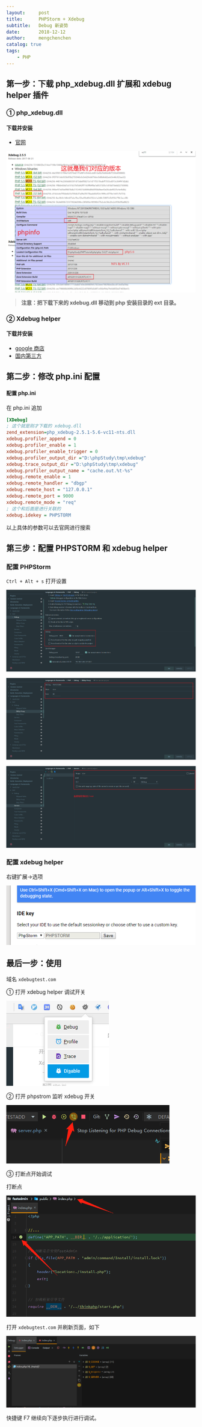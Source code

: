 ```yaml
---
layout:     post
title:      PHPStorm + Xdebug
subtitle:   Debug 新姿势
date:       2018-12-12
author:     mengchenchen
catalog: true
tags:
    - PHP
---
```


## 第一步：下载 php_xdebug.dll 扩展和 xdebug helper 插件

### ① php_xdebug.dll

#### 下载并安装

* [官网](https://xdebug.org/download.php)

![post-phpstormxdebug-phpinfo](/mccblog/img/in-post/post-phpstormxdebug-phpinfo.png)

> **注意：把下载下来的 xdebug.dll 移动到 php 安装目录的 ext 目录。**

### ② Xdebug helper

#### 下载并安装

* [google 商店](https://chrome.google.com/webstore/detail/xdebug-helper/eadndfjplgieldjbigjakmdgkmoaaaoc?hl=zh-CN)
* [国内第三方](https://www.crx4chrome.com/crx/1716/)

## 第二步：修改 php.ini 配置

#### 配置 php.ini

在 php.ini 追加

```ini
[XDebug]
; 这个就是刚才下载的 xdebug.dll 
zend_extension=php_xdebug-2.5.1-5.6-vc11-nts.dll
xdebug.profiler_append = 0
xdebug.profiler_enable = 1
xdebug.profiler_enable_trigger = 0
xdebug.profiler_output_dir ="D:\phpStudy\tmp\xdebug"
xdebug.trace_output_dir ="D:\phpStudy\tmp\xdebug"
xdebug.profiler_output_name = "cache.out.%t-%s"
xdebug.remote_enable = 1
xdebug.remote_handler = "dbgp"
xdebug.remote_host = "127.0.0.1"
xdebug.remote_port = 9000
xdebug.remote_mode = "req"
; 这个和后面是进行关联的
xdebug.idekey = PHPSTORM
```

以上具体的参数可以去官网进行搜索

## 第三步：配置 PHPSTORM 和 xdebug helper

### 配置 PHPStorm

` Ctrl + Alt + s ` 打开设置

![1](/mccblog/img/in-post/post-phpstormxdebug-phpstormconfig1.png)

![2](/mccblog/img/in-post/post-phpstormxdebug-phpstormconfig2.png)

![3](/mccblog/img/in-post/post-phpstormxdebug-phpstormconfig3.png)

### 配置 xdebug helper

右键扩展->选项

![1](/mccblog/img\in-post\2020030910390439SS.png)

## 最后一步：使用

域名 `xdebugtest.com`

① 打开 xdebug helper 调试开关

![1](/mccblog/img/in-post/2020030910231023SS.png)

② 打开 phpstrom 监听 xdebug 开关

![1](/mccblog/img/in-post/2020030910411141SS.png)

③ 打断点开始调试

打断点

![1](/mccblog/img/in-post/2020030910571257SS.png)

打开 `xdebugtest.com` 并刷新页面，如下

![2](/mccblog/img/in-post/2020030910441344SS.png)

快捷键 F7 继续向下逐步执行进行调试。




